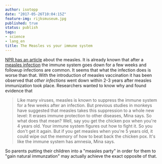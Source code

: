```yaml
---
author: isotopp
date: "2017-05-26T10:04:15Z"
feature-img: rijksmuseum.jpg
published: true
status: publish
tags:
- science
- lang_en
title: The Measles vs your immune system
---
```

[NPR has an article](http://www.npr.org/sections/goatsandsoda/2015/05/07/404963436/scientists-crack-a-50-year-old-mystery-about-the-measles-vaccine)
about the measles. It is already known that after a
[measles infection](https://en.wikipedia.org/wiki/Measles) the immune system goes
down for a few weeks and followup infections are common. It seems that what
the infection does is worse than that. With the introduction of measles
vaccination it has been observed that _other infections_ went down within
2-3 years after measles immunization took place. Researchers wanted to know
why and found evidence that

> Like many viruses, measles is known to suppress the immune system for a
> few weeks after an infection. But previous studies in monkeys have
> suggested that measles takes this suppression to a whole new level: It
> erases immune protection to other diseases, Mina says. So what does that
> mean? Well, say you get the chicken pox when you're 4 years old. Your
> immune system figures out how to fight it. So you don't get it again. But
> if you get measles when you're 5 years old, it could wipe out the memory
> of how to beat back the chicken pox. It's like the immune system has
> amnesia, Mina says.

So parents putting their children into a "measles party" in order for them
to "gain natural immunzation" may actually achieve the exact opposite of
that.
